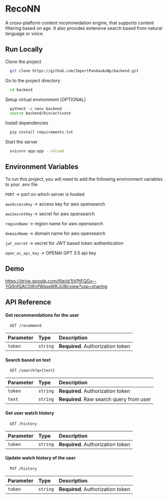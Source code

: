 
# RecoNN

A cross-platform content recommedation engine, that supports content filtering based on age. It also provides extensive search based from natural language or voice.




## Run Locally

Clone the project

```bash
  git clone https://github.com/ImportPandasAsNp/backend.git
```

Go to the project directory

```bash
  cd backend
```

Setup virtual environment [OPTIONAL]

```bash
  python3 -m venv backend
  source backend/bin/activate
```

Install dependencies

```bash
  pip install requirements.txt
```

Start the server

```bash
  uvicorn app:app --reload
```



## Environment Variables

To run this project, you will need to add the following environment variables to your .env file

`PORT` -> port on which server is hosted

`awsAccessKey` -> access key for aws opensearch

`awsSecretKey` -> secret for aws opensearch

`regionName` -> region name for aws opensearch

`domainName` -> domain name for aws opensearch

`jwt_secret` -> secret for JWT based token authentication

`open_ai_api_key` -> OPENAI GPT 3.5 api key





## Demo

https://drive.google.com/file/d/1jVPtFQGy--YQ0nfQAC0WyfWqseWKJU8j/view?usp=sharing


## API Reference

#### Get recommendations for the user

```http
  GET /recommend
```

| Parameter | Type     | Description                |
| :-------- | :------- | :------------------------- |
| `token` | `string` | **Required**. Authorization token |


#### Search based on text

```http
  GET /search?q={text}
```
| Parameter | Type     | Description                |
| :-------- | :------- | :------------------------- |
| `token` | `string` | **Required**. Authorization token |
| `text` | `string` | **Required**. Raw search query from user |

#### Get user watch history

```http
  GET /history
```
| Parameter | Type     | Description                |
| :-------- | :------- | :------------------------- |
| `token` | `string` | **Required**. Authorization token |

#### Update watch history of the user

```http
  PUT /history
```
| Parameter | Type     | Description                |
| :-------- | :------- | :------------------------- |
| `token` | `string` | **Required**. Authorization token |



